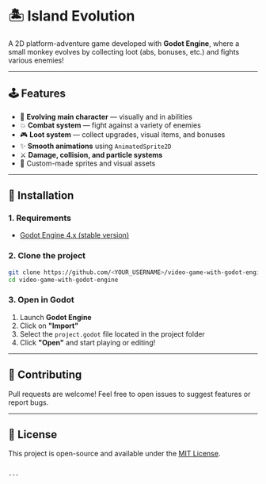 # 🏝️ Island Evolution

A 2D platform-adventure game developed with **Godot Engine**, where a small monkey evolves by collecting loot (abs, bonuses, etc.) and fights various enemies!

---

## 🕹️ Features

- 🐒 **Evolving main character** — visually and in abilities
- 💥 **Combat system** — fight against a variety of enemies
- 🎮 **Loot system** — collect upgrades, visual items, and bonuses
- ✨ **Smooth animations** using `AnimatedSprite2D`
- ⚔️ **Damage, collision, and particle systems**
- 🎨 Custom-made sprites and visual assets

---

## 🔧 Installation

### 1. Requirements

- [Godot Engine 4.x (stable version)](https://godotengine.org/download)

### 2. Clone the project

```bash
git clone https://github.com/<YOUR_USERNAME>/video-game-with-godot-engine.git
cd video-game-with-godot-engine
````

### 3. Open in Godot

1. Launch **Godot Engine**
2. Click on **"Import"**
3. Select the `project.godot` file located in the project folder
4. Click **"Open"** and start playing or editing!

---


## 🤝 Contributing

Pull requests are welcome! Feel free to open issues to suggest features or report bugs.

---

## 📄 License

This project is open-source and available under the [MIT License](LICENSE).

```

---


